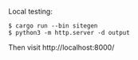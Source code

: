 Local testing:

```sh-session
$ cargo run --bin sitegen
$ python3 -m http.server -d output
```

Then visit http://localhost:8000/
